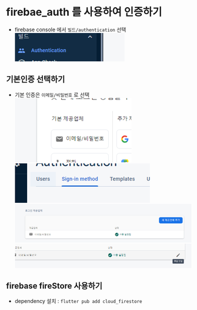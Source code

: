 # firebae_auth 를 사용하여 인증하기

- firebase console 에서 `빌드/authentication` 선택
  ![Alt text](image-5.png)

## 기본인증 선택하기

- 기본 인증은 `이메일/비밀번호` 로 선택
  ![Alt text](image-6.png)
  ![Alt text](image-9.png)
  ![Alt text](image-7.png)
  ![Alt text](image-8.png)

## firebase fireStore 사용하기

- dependency 설치 : `flutter pub add cloud_firestore`
